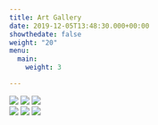 ```yaml
---
title: Art Gallery
date: 2019-12-05T13:48:30.000+00:00
showthedate: false
weight: "20"
menu:
  main:
    weight: 3

---
```


<div class="images-row">
    <img src="/uploads/sahara.png">
    <img src="/uploads/observatory.png">
    <img src="/uploads/musa.png">
</div>
<div class="images-row">
    <img src="/uploads/bella.jpg">
    <img src="/uploads/o_mal_disposto.jpg">
    <img src="/uploads/o_cultivado.jpg">
</div>
